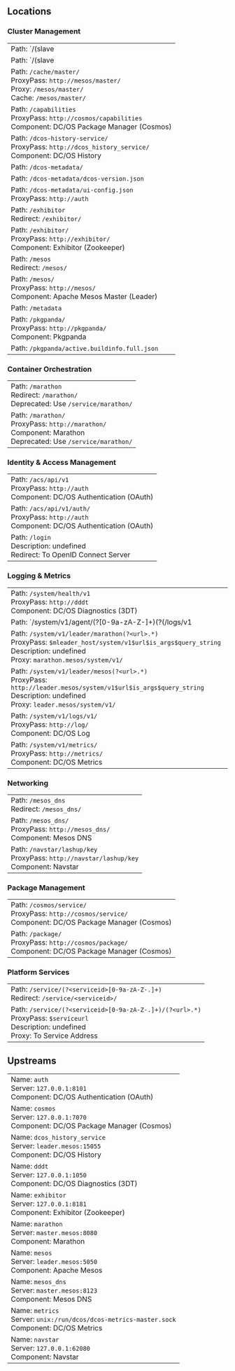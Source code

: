## Locations


### Cluster Management

|   |
|---|
| Path: `/(slave|agent)/(?<agentid>[0-9a-zA-Z-]+)`<br/>Redirect: `/agent/<agentid>/` |
| Path: `/(slave|agent)/(?<agentid>[0-9a-zA-Z-]+)(?<url>.+)`<br/>ProxyPass: `$agentaddr:$agentport`<br/>Component: Apache Mesos Agent |
| Path: `/cache/master/`<br/>ProxyPass: `http://mesos/master/`<br/>Proxy: `/mesos/master/`<br/>Cache: `/mesos/master/` |
| Path: `/capabilities`<br/>ProxyPass: `http://cosmos/capabilities`<br/>Component: DC/OS Package Manager (Cosmos) |
| Path: `/dcos-history-service/`<br/>ProxyPass: `http://dcos_history_service/`<br/>Component: DC/OS History |
| Path: `/dcos-metadata/`<br/> |
| Path: `/dcos-metadata/dcos-version.json`<br/> |
| Path: `/dcos-metadata/ui-config.json`<br/>ProxyPass: `http://auth`<br/> |
| Path: `/exhibitor`<br/>Redirect: `/exhibitor/` |
| Path: `/exhibitor/`<br/>ProxyPass: `http://exhibitor/`<br/>Component: Exhibitor (Zookeeper) |
| Path: `/mesos`<br/>Redirect: `/mesos/` |
| Path: `/mesos/`<br/>ProxyPass: `http://mesos/`<br/>Component: Apache Mesos Master (Leader) |
| Path: `/metadata`<br/> |
| Path: `/pkgpanda/`<br/>ProxyPass: `http://pkgpanda/`<br/>Component: Pkgpanda |
| Path: `/pkgpanda/active.buildinfo.full.json`<br/> |

### Container Orchestration

|   |
|---|
| Path: `/marathon`<br/>Redirect: `/marathon/`<br/>Deprecated: Use `/service/marathon/` |
| Path: `/marathon/`<br/>ProxyPass: `http://marathon/`<br/>Component: Marathon<br/>Deprecated: Use `/service/marathon/` |

### Identity & Access Management

|   |
|---|
| Path: `/acs/api/v1`<br/>ProxyPass: `http://auth`<br/>Component: DC/OS Authentication (OAuth) |
| Path: `/acs/api/v1/auth/`<br/>ProxyPass: `http://auth`<br/>Component: DC/OS Authentication (OAuth) |
| Path: `/login`<br/>Description: undefined<br/>Redirect: To OpenID Connect Server |

### Logging & Metrics

|   |
|---|
| Path: `/system/health/v1`<br/>ProxyPass: `http://dddt`<br/>Component: DC/OS Diagnostics (3DT) |
| Path: `/system/v1/agent/(?<agentid>[0-9a-zA-Z-]+)(?<type>(/logs/v1|/metrics/v0))(?<url>.*)`<br/>ProxyPass: `$agentaddr:61001/system/v1$type$url$is_args$query_string`<br/>Description: undefined<br/>Proxy: `<agentaddr>:61001/system/v1/` |
| Path: `/system/v1/leader/marathon(?<url>.*)`<br/>ProxyPass: `$mleader_host/system/v1$url$is_args$query_string`<br/>Description: undefined<br/>Proxy: `marathon.mesos/system/v1/` |
| Path: `/system/v1/leader/mesos(?<url>.*)`<br/>ProxyPass: `http://leader.mesos/system/v1$url$is_args$query_string`<br/>Description: undefined<br/>Proxy: `leader.mesos/system/v1/` |
| Path: `/system/v1/logs/v1/`<br/>ProxyPass: `http://log/`<br/>Component: DC/OS Log |
| Path: `/system/v1/metrics/`<br/>ProxyPass: `http://metrics/`<br/>Component: DC/OS Metrics |

### Networking

|   |
|---|
| Path: `/mesos_dns`<br/>Redirect: `/mesos_dns/` |
| Path: `/mesos_dns/`<br/>ProxyPass: `http://mesos_dns/`<br/>Component: Mesos DNS |
| Path: `/navstar/lashup/key`<br/>ProxyPass: `http://navstar/lashup/key`<br/>Component: Navstar |

### Package Management

|   |
|---|
| Path: `/cosmos/service/`<br/>ProxyPass: `http://cosmos/service/`<br/>Component: DC/OS Package Manager (Cosmos) |
| Path: `/package/`<br/>ProxyPass: `http://cosmos/package/`<br/>Component: DC/OS Package Manager (Cosmos) |

### Platform Services

|   |
|---|
| Path: `/service/(?<serviceid>[0-9a-zA-Z-.]+)`<br/>Redirect: `/service/<serviceid>/` |
| Path: `/service/(?<serviceid>[0-9a-zA-Z-.]+)/(?<url>.*)`<br/>ProxyPass: `$serviceurl`<br/>Description: undefined<br/>Proxy: To Service Address |


## Upstreams

|   |
|---|
| Name: `auth`<br/>Server: `127.0.0.1:8101`<br/>Component: DC/OS Authentication (OAuth) |
| Name: `cosmos`<br/>Server: `127.0.0.1:7070`<br/>Component: DC/OS Package Manager (Cosmos) |
| Name: `dcos_history_service`<br/>Server: `leader.mesos:15055`<br/>Component: DC/OS History |
| Name: `dddt`<br/>Server: `127.0.0.1:1050`<br/>Component: DC/OS Diagnostics (3DT) |
| Name: `exhibitor`<br/>Server: `127.0.0.1:8181`<br/>Component: Exhibitor (Zookeeper) |
| Name: `marathon`<br/>Server: `master.mesos:8080`<br/>Component: Marathon |
| Name: `mesos`<br/>Server: `leader.mesos:5050`<br/>Component: Apache Mesos |
| Name: `mesos_dns`<br/>Server: `master.mesos:8123`<br/>Component: Mesos DNS |
| Name: `metrics`<br/>Server: `unix:/run/dcos/dcos-metrics-master.sock`<br/>Component: DC/OS Metrics |
| Name: `navstar`<br/>Server: `127.0.0.1:62080`<br/>Component: Navstar |
